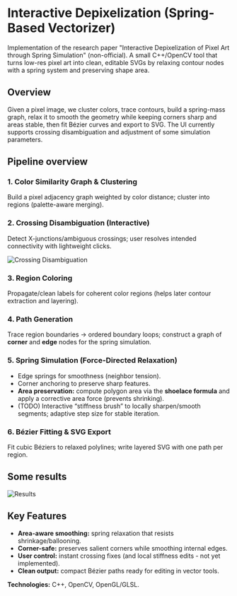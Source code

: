 # Interactive Depixelization (Spring-Based Vectorizer)

Implementation of the research paper "Interactive Depixelization of Pixel Art through Spring Simulation" (non-official).
A small C++/OpenCV tool that turns low-res pixel art into clean, editable SVGs by relaxing contour nodes with a spring system and preserving shape area.

## Overview

Given a pixel image, we cluster colors, trace contours, build a spring-mass graph, relax it to smooth the geometry while keeping corners sharp and areas stable, then fit Bézier curves and export to SVG. The UI currently supports crossing disambiguation and adjustment of some simulation parameters.

## Pipeline overview

### 1. **Color Similarity Graph & Clustering**

Build a pixel adjacency graph weighted by color distance; cluster into regions (palette-aware merging).

### 2. **Crossing Disambiguation (Interactive)**

Detect X-junctions/ambiguous crossings; user resolves intended connectivity with lightweight clicks.

![Crossing Disambiguation](path/to/crossing_disambiguation.png)

### 3. **Region Coloring**

Propagate/clean labels for coherent color regions (helps later contour extraction and layering).

### 4. **Path Generation**

Trace region boundaries → ordered boundary loops; construct a graph of **corner** and **edge** nodes for the spring simulation.

### 5. **Spring Simulation (Force-Directed Relaxation)**

   * Edge springs for smoothness (neighbor tension).
   * Corner anchoring to preserve sharp features.
   * **Area preservation:** compute polygon area via the **shoelace formula** and apply a corrective area force (prevents shrinking).
   * (TODO) Interactive “stiffness brush” to locally sharpen/smooth segments; adaptive step size for stable iteration.

### 6. **Bézier Fitting & SVG Export**

Fit cubic Béziers to relaxed polylines; write layered SVG with one path per region.

## Some results

![Results](path/to/results_grid.png)

## Key Features

* **Area-aware smoothing:** spring relaxation that resists shrinkage/ballooning.
* **Corner-safe:** preserves salient corners while smoothing internal edges.
* **User control:** instant crossing fixes (and local stiffness edits - not yet implemented).
* **Clean output:** compact Bézier paths ready for editing in vector tools.

**Technologies:** C++, OpenCV, OpenGL/GLSL.

